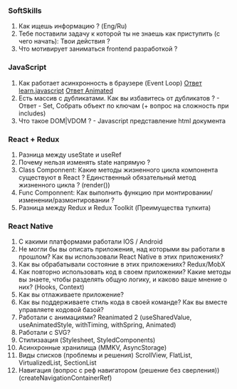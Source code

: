 ### SoftSkills
1. Как ищешь информацию ? (Eng/Ru)
2. Тебе поставили задачу к которой ты не знаешь как приступить (с чего начать): Твои действия ?
3. Что мотивирует заниматься frontend разработкой ?

### JavaScript
1. Как работает асинхронность в браузере (Event Loop)
  [Ответ learn.javascript](https://learn.javascript.ru/event-loop)
  [Ответ Animated](https://dev.to/lydiahallie/javascript-visualized-event-loop-3dif)
2. Есть массив с дубликатами. Как вы избавитесь от дубликатов ? - Ответ - Set, Собрать объект по ключам (+ вопрос на сложность при includes)
4. Что такое DOM|VDOM ? - Javascript представление html документа

### React + Redux
1. Разница между useState и useRef 
2. Почему нельзя изменять state напрямую ?
3. Class Componnent: Какие методы жизненного цикла компонента существуют в React ? Единственный обязательный метод жизненного цикла ? (render())
4. Func Componnent: Как выполнить функцию при монтировании/изменении/размонтировании ?
5. Разница между Redux и Redux Toolkit (Преимущества тулкита)

### React Native
1. С какими платформами работали IOS / Android
2. Не могли бы вы описать приложения, над которыми вы работали в прошлом? Как вы использовали React Native в этих приложениях?
3. Как вы обрабатывали состояние в этих приложениях? Redux/MobX
4. Как повторно использовать код в своем приложении? Какие методы вы знаете, чтобы разделять общую логику, и каково ваше мнение о них? (Hooks, Context)
5. Как вы отлаживаете приложение?
6. Как вы поддерживаете стиль кода в своей команде? Как вы вместе управляете кодовой базой?
7. Работали с анимациями? Reanimated 2 (useSharedValue, useAnimatedStyle, withTiming, withSpring, Animated)
8. Работали с SVG?
9. Стилизаация (Stylesheet, StyledComponents)
10. Асинхронные хранилища (MMKV, AsyncStorage)
11. Виды списков (проблемы и решения) ScrollView, FlatList, VirtualizedList, SectionList
12. Навигация (вопрос с реф навигатором (решение без сверления)) (createNavigationContainerRef)
